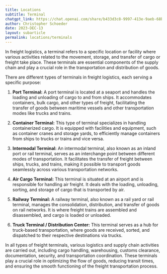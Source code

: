 ```yaml
---
title: Locations
subtitle: Terminal
chatgpt_link: https://chat.openai.com/share/b433d3c8-9997-413e-9aeb-68b8f62e9c03
author: Christopher Schoeder
date: 2023-DEC-13
layout: subarticle
permalink: locations/terminals
---
```


In freight logistics, a terminal refers to a specific location or facility where various activities related to the movement, storage, and transfer of cargo or freight take place. These terminals are essential components of the supply chain and play a crucial role in the transportation and distribution of goods.

There are different types of terminals in freight logistics, each serving a specific purpose:

1. **Port Terminal:** A port terminal is located at a seaport and handles the loading and unloading of cargo to and from ships. It accommodates containers, bulk cargo, and other types of freight, facilitating the transfer of goods between maritime vessels and other transportation modes like trucks and trains.

2. **Container Terminal:** This type of terminal specializes in handling containerized cargo. It is equipped with facilities and equipment, such as container cranes and storage yards, to efficiently manage containers from ships to trucks or trains and vice versa.

3. **Intermodal Terminal:** An intermodal terminal, also known as an inland port or rail terminal, serves as an interchange point between different modes of transportation. It facilitates the transfer of freight between ships, trucks, and trains, making it possible to transport goods seamlessly across various transportation networks.

4. **Air Cargo Terminal:** This terminal is situated at an airport and is responsible for handling air freight. It deals with the loading, unloading, sorting, and storage of cargo that is transported by air.

5. **Railway Terminal:** A railway terminal, also known as a rail yard or rail terminal, manages the consolidation, distribution, and transfer of goods on rail networks. It is where freight trains are assembled and disassembled, and cargo is loaded or unloaded.

6. **Truck Terminal / Distribution Center:** This terminal serves as a hub for truck-based transportation, where goods are received, sorted, and dispatched to their respective destinations via trucks.

In all types of freight terminals, various logistics and supply chain activities are carried out, including cargo handling, warehousing, customs clearance, documentation, security, and transportation coordination. These terminals play a crucial role in optimizing the flow of goods, reducing transit times, and ensuring the smooth functioning of the freight transportation process.
